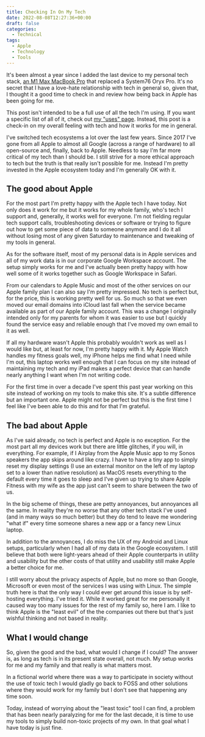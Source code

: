 ```yaml
---
title: Checking In On My Tech
date: 2022-08-08T12:27:36+00:00
draft: false
categories:
  - Technical
tags:
  - Apple
  - Technology
  - Tools
---
```


It's been almost a year since I added the last device to my personal tech stack, [an M1 Max MacBook Pro][1] that replaced a System76 Oryx Pro. It's no secret that I have a love-hate relationship with tech in general so, given that, I thought it a good time to check in and review how being back in Apple has been going for me.

This post isn't intended to be a full use of all the tech I'm using. If you want a specific list of all of it, check out [my "uses" page][2]. Instead, this post is a check-in on my overall feeling with tech and how it works for me in general.

I've switched tech ecosystems a lot over the last few years. Since 2017 I've gone from all Apple to almost all Google (across a range of hardware) to all open-source and, finally, back to Apple. Needless to say I'm far more critical of my tech than I should be. I still strive for a more ethical approach to tech but the truth is that really isn't possible for me. Instead I'm pretty invested in the Apple ecosystem today and I'm generally OK with it.

## The good about Apple

For the most part I'm pretty happy with the Apple tech I have today. Not only does it work for me but it works for my whole family, who's tech I support and, generally, it works well for everyone. I'm not fielding regular tech support calls, troubleshooting devices or software or trying to figure out how to get some piece of data to someone anymore and I do it all without losing most of any given Saturday to maintenance and tweaking of my tools in general.

As for the software itself, most of my personal data is in Apple services and all of my work data is in our corporate Google Workspace account. The setup simply works for me and I've actually been pretty happy with how well some of it works together such as Google Workspace in Safari.

From our calendars to Apple Music and most of the other services on our Apple family plan I can also say I'm pretty impressed. No tech is perfect but, for the price, this is working pretty well for us. So much so that we even moved our email domains into iCloud last fall when the service became available as part of our Apple family account. This was a change I originally intended only for my parents for whom it was easier to use but I quickly found the service easy and reliable enough that I've moved my own email to it as well.

If all my hardware wasn't Apple this probably wouldn't work as well as I would like but, at least for now, I'm pretty happy with it. My Apple Watch handles my fitness goals well, my iPhone helps me find what I need while I'm out, this laptop works well enough that I can focus on my site instead of maintaining my tech and my iPad makes a perfect device that can handle nearly anything I want when I'm not writing code.

For the first time in over a decade I've spent this past year working on this site instead of working on my tools to make this site. It's a subtle difference but an important one. Apple might not be perfect but this is the first time I feel like I've been able to do this and for that I'm grateful.

## The bad about Apple

As I've said already, no tech is perfect and Apple is no exception. For the most part all my devices work but there are little glitches, if you will, in everything. For example, if I Airplay from the Apple Music app to my Sonos speakers the app skips around like crazy. I have to have a tiny app to simply reset my display settings (I use an external monitor on the left of my laptop set to a lower than native resolution) as MacOS resets everything to the default every time it goes to sleep and I've given up trying to share Apple Fitness with my wife as the app just can't seem to share between the two of us.

In the big scheme of things, these are petty annoyances, but annoyances all the same. In reality they're no worse that any other tech stack I've used (and in many ways so much better) but they do tend to leave me wondering "what if" every time someone shares a new app or a fancy new Linux laptop.

In addition to the annoyances, I do miss the UX of my Android and Linux setups, particularly when I had all of my data in the Google ecosystem. I still believe that both were light-years ahead of their Apple counterparts in utility and usability but the other costs of that utility and usability still make Apple a better choice for me.

I still worry about the privacy aspects of Apple, but no more so than Google, Microsoft or even most of the services I was using with Linux. The simple truth here is that the only way I could ever get around this issue is by self-hosting everything. I've tried it. While it worked great for me personally it caused way too many issues for the rest of my family so, here I am. I like to think Apple is the "least evil" of the the companies out there but that's just wishful thinking and not based in reality.

## What I would change

So, given the good and the bad, what would I change if I could? The answer is, as long as tech is in its present state overall, not much. My setup works for me and my family and that really is what matters most.

In a fictional world where there was a way to participate in society without the use of toxic tech I would gladly go back to FOSS and other solutions where they would work for my family but I don't see that happening any time soon.

Today, instead of worrying about the "least toxic" tool I can find, a problem that has been nearly paralyzing for me for the last decade, it is time to use my tools to simply build non-toxic projects of my own. In that goal what I have today is just fine.

 [1]: /2021/10/back-to-mac/
 [2]: /uses/